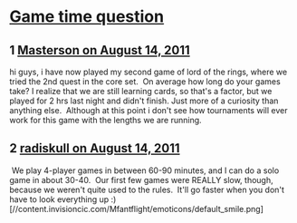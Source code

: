 # [Game time question](https://community.fantasyflightgames.com/topic/51545-game-time-question/)

## 1 [Masterson on August 14, 2011](https://community.fantasyflightgames.com/topic/51545-game-time-question/?do=findComment&comment=514402)

hi guys, i have now played my second game of lord of the rings, where we tried the 2nd quest in the core set.  On average how long do your games take? I realize that we are still learning cards, so that's a factor, but we played for 2 hrs last night and didn't finish. Just more of a curiosity than anything else.  Although at this point i don't see how tournaments will ever work for this game with the lengths we are running.

## 2 [radiskull on August 14, 2011](https://community.fantasyflightgames.com/topic/51545-game-time-question/?do=findComment&comment=514413)

 We play 4-player games in between 60-90 minutes, and I can do a solo game in about 30-40.  Our first few games were REALLY slow, though, because we weren't quite used to the rules.  It'll go faster when you don't have to look everything up :) [//content.invisioncic.com/Mfantflight/emoticons/default_smile.png]

